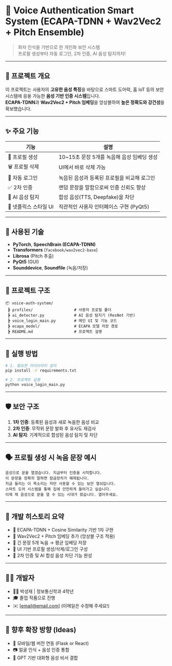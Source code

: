 
# 🎤 Voice Authentication Smart System (ECAPA-TDNN + Wav2Vec2 + Pitch Ensemble)

> 화자 인식을 기반으로 한 개인화 보안 시스템  
> 프로필 생성부터 자동 로그인, 2차 인증, AI 음성 탐지까지!

---

## 🧠 프로젝트 개요

이 프로젝트는 사용자의 **고유한 음성 특징**을 바탕으로 스마트 도어락, 홈 IoT 등의 보안 시스템에 응용 가능한 **음성 기반 인증 시스템**입니다.  
**ECAPA-TDNN**과 **Wav2Vec2 + Pitch 임베딩**을 앙상블하여 **높은 정확도와 강건성**을 확보했습니다.

---

## ✨ 주요 기능

| 기능 | 설명 |
|------|------|
| 👤 프로필 생성 | 10~15초 문장 5개를 녹음해 음성 임베딩 생성 |
| 🗑️ 프로필 삭제 | UI에서 바로 삭제 가능 |
| 🔐 자동 로그인 | 녹음된 음성과 등록된 프로필을 비교해 로그인 |
| ✅ 2차 인증 | 랜덤 문장을 말함으로써 인증 신뢰도 향상 |
| 🤖 AI 음성 탐지 | 합성 음성(TTS, Deepfake)을 차단 |
| 🎨 넷플릭스 스타일 UI | 직관적인 사용자 인터페이스 구현 (PyQt5)

---

## 🧱 사용된 기술

- **PyTorch**, **SpeechBrain (ECAPA-TDNN)**
- **Transformers** (`facebook/wav2vec2-base`)
- **Librosa** (Pitch 추출)
- **PyQt5** (GUI)
- **Sounddevice**, **Soundfile** (녹음/저장)

---

## 📁 프로젝트 구조

```
📦 voice-auth-system/
 ┣ profiles/                  # 사용자 프로필 폴더
 ┣ ai_detector.py             # AI 음성 탐지기 (ResNet 기반)
 ┣ voice_login_main.py        # 메인 UI 및 기능 코드
 ┣ ecapa_model/               # ECAPA 모델 저장 경로
 ┣ README.md                  # 프로젝트 설명
```

---

## 🚀 실행 방법

```bash
# 1. 필요한 라이브러리 설치
pip install -r requirements.txt

# 2. 프로젝트 실행
python voice_login_main.py
```

---

## 🛡️ 보안 구조

1. **1차 인증**: 등록된 음성과 새로 녹음한 음성 비교
2. **2차 인증**: 무작위 문장 발화 후 유사도 재검사
3. **AI 탐지**: 기계적으로 합성된 음성 탐지 및 차단

---

## 🗣️ 프로필 생성 시 녹음 문장 예시

```
음성으로 문을 열겠습니다. 지금부터 인증을 시작합니다.
이 문장을 정확히 말하면 잠금장치가 해제됩니다.
지금 들리는 이 목소리는 저만 사용할 수 있는 보안 열쇠입니다.
스마트 도어 시스템을 통해 집에 안전하게 들어가고 싶습니다.
이제 제 음성으로 문을 열 수 있는 시대가 왔습니다. 열어주세요.
```

---

## 📌 개발 히스토리 요약

- 🔸 ECAPA-TDNN + Cosine Similarity 기반 1차 구현
- 🔸 Wav2Vec2 + Pitch 임베딩 추가 (앙상블 구조 적용)
- 🔸 긴 문장 5개 녹음 → 평균 임베딩 저장
- 🔸 UI 기반 프로필 생성/삭제/로그인 구성
- 🔸 2차 인증 및 AI 합성 음성 차단 기능 완성

---

## 🙋‍♂️ 개발자

- 👨‍💻 박성재 | 정보통신학과 4학년  
- 🎓 졸업 작품으로 진행  
- ✉️ [email@email.com] (이메일은 수정해 주세요!)

---

## 📌 향후 확장 방향 (Ideas)

- 📱 모바일/웹 버전 연동 (Flask or React)
- 📷 얼굴 인식 + 음성 인증 통합
- 🧠 GPT 기반 대화형 음성 비서 결합
